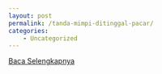 ```yaml
---
layout: post
permalink: /tanda-mimpi-ditinggal-pacar/
categories:
    - Uncategorized
---
```


[Baca Selengkapnya](/01)